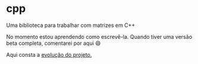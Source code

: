 # cpp
Uma biblioteca para trabalhar com matrizes em C++

No momento estou aprendendo como escrevê-la. Quando tiver uma versão beta completa, comentarei por aqui :smile:

Aqui consta a [evolução do projeto.](https://github.com/j5r/cpp/projects/1?fullscreen=true)
